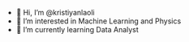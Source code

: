 - 👋 Hi, I’m @kristiyanlaoli
- 👀 I’m interested in Machine Learning and Physics
- 🌱 I’m currently learning Data Analyst
<!---
kristiyanlaoli/kristiyanlaoli is a ✨ special ✨ repository because its `README.md` (this file) appears on your GitHub profile.
You can click the Preview link to take a look at your changes.
--->

